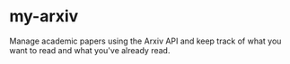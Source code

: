 # my-arxiv
Manage academic papers using the Arxiv API and keep track of what you want to read and what you've already read.
